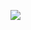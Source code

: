 
![](http://www.plantuml.com/plantuml/proxy?cache=no&src=https://https://raw.githubusercontent.com/oleksandrblazhko/ai201-bogachik/laboratory-work-7/2-SoftwareDesign/2.7-PlantUML/UML-%20UseCase.puml)
